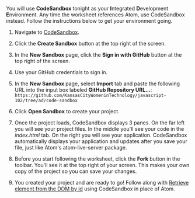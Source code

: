 You will use **CodeSandbox** tonight as your **I**ntegrated **D**evelopment **E**nvironment. Any time the worksheet references Atom, use CodeSandbox instead.
Follow the instructions below to get your environment going.

1. Navigate to [CodeSandbox](https://codesandbox.io/).

1. Click the **Create Sandbox** button at the top right of the screen.

1. In the **New Sandbox** page, click the **<span class="octicon octicon-mark-github"></span> Sign in with GitHub** button at the top right of the screen.

1. Use your GitHub credentials to sign in.

1. In the **New Sandbox** page, select **Import** tab and paste the following URL into the input box labeled **GitHub Repository URL...**: 
`https://github.com/KansasCityWomeninTechnology/javascript-102/tree/ad/code-sandbox`

1. Click **Open Sandbox** to create your project.

1. Once the project loads, CodeSandbox displays 3 panes. On the far left you will see your project files. In the middle you'll see your code in the _index.html_ tab. On the right you will see your application. CodeSandbox automatically displays your application and updates after you save your file, just like Atom's atom-live-server package.

1. Before you start following the worksheet, click the **<span class="octicon octicon-repo-forked"></span> Fork** button in the toolbar. You'll see it at the top right of your screen. This makes your own copy of the project so you can save your changes.

1. You created your project and are ready to go! Follow along with [Retrieve element from the DOM by id](#text) using CodeSandbox in place of Atom.